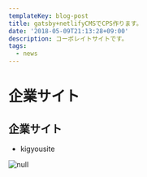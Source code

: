 ```yaml
---
templateKey: blog-post
title: gatsby+netlifyCMSでCPS作ります。
date: '2018-05-09T21:13:28+09:00'
description: コーポレイトサイトです。
tags:
  - news
---
```

# 企業サイト

## 企業サイト

* kigyousite

![null](/img/143449mb.jpg)
